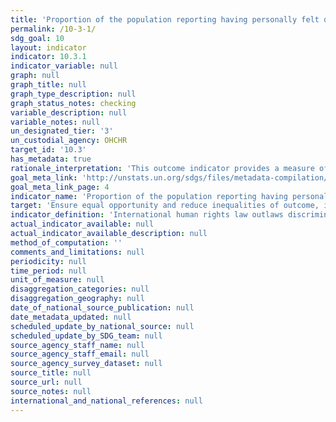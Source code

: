 ```yaml
---
title: 'Proportion of the population reporting having personally felt discriminated against or harassed within the previous 12 months on the basis of a ground of discrimination prohibited under international human rights law'
permalink: /10-3-1/
sdg_goal: 10
layout: indicator
indicator: 10.3.1
indicator_variable: null
graph: null
graph_title: null
graph_type_description: null
graph_status_notes: checking
variable_description: null
variable_notes: null
un_designated_tier: '3'
un_custodial_agency: OHCHR
target_id: '10.3'
has_metadata: true
rationale_interpretation: 'This outcome indicator provides a measure of how well non-discriminatory laws and policies are applied in practice, from the perspective of the population. It is based on personal experience rather than perception to ensure greater validity of data, as perceptions of the experience of others may themselves be affected by stereotyping.'
goal_meta_link: 'http://unstats.un.org/sdgs/files/metadata-compilation/Metadata-Goal-10.pdf'
goal_meta_link_page: 4
indicator_name: 'Proportion of the population reporting having personally felt discriminated against or harassed within the previous 12 months on the basis of a ground of discrimination prohibited under international human rights law'
target: 'Ensure equal opportunity and reduce inequalities of outcome, including by eliminating discriminatory laws, policies and practices and promoting appropriate legislation, policies and action in this regard.'
indicator_definition: 'International human rights law outlaws discrimination against population groups on the basis of specific characteristics or ''grounds''. The grounds of discrimination prohibited under international human rights law, as enshrined in the 1948 Universal Declaration of Human Rights and subsequently elaborated upon by international human rights mechanisms, include ethnicity, sex, age, income, geographic location, disability, religion, migratory or displacement status, civil status, sexual orientation and gender identity. While some grounds are common to all countries and follow standard definitions, such as sex, age or disability, the precise categories to be included under grounds such as ethnicity, geographic location and religion will vary according to national circumstances and should be determined in a participatory process at national level. The indicator is calculated as the percentage of persons reporting having personally felt discriminated against or harassed within the last 12 months on the basis of a ground of discrimination prohibited under international human rights law. This will be calculated using the full survey results, with techniques of imputation, estimation and data weighting to ensure a representative sample and data reliability.'
actual_indicator_available: null
actual_indicator_available_description: null
method_of_computation: ''
comments_and_limitations: null
periodicity: null
time_period: null
unit_of_measure: null
disaggregation_categories: null
disaggregation_geography: null
date_of_national_source_publication: null
date_metadata_updated: null
scheduled_update_by_national_source: null
scheduled_update_by_SDG_team: null
source_agency_staff_name: null
source_agency_staff_email: null
source_agency_survey_dataset: null
source_title: null
source_url: null
source_notes: null
international_and_national_references: null
---
```

